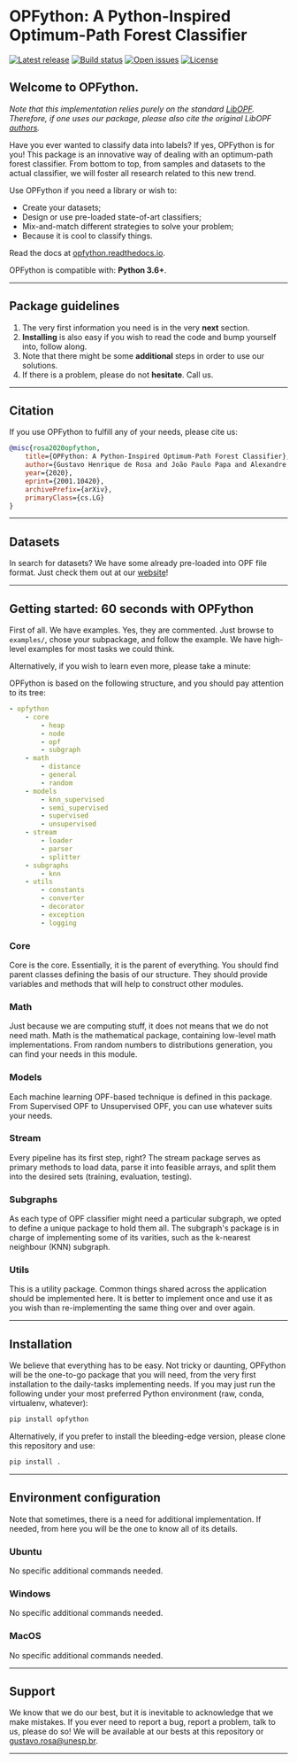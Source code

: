 # OPFython: A Python-Inspired Optimum-Path Forest Classifier

[![Latest release](https://img.shields.io/github/release/gugarosa/opfython.svg)](https://github.com/gugarosa/opfython/releases)
[![Build status](https://img.shields.io/travis/com/gugarosa/opfython/master.svg)](https://github.com/gugarosa/opfython/releases)
[![Open issues](https://img.shields.io/github/issues/gugarosa/opfython.svg)](https://github.com/gugarosa/opfython/issues)
[![License](https://img.shields.io/github/license/gugarosa/opfython.svg)](https://github.com/gugarosa/opfython/blob/master/LICENSE)

## Welcome to OPFython.

*Note that this implementation relies purely on the standard [LibOPF](https://github.com/jppbsi/LibOPF). Therefore, if one uses our package, please also cite the original LibOPF [authors](https://github.com/jppbsi/LibOPF/wiki/Additional-information).*

Have you ever wanted to classify data into labels? If yes, OPFython is for you! This package is an innovative way of dealing with an optimum-path forest classifier. From bottom to top, from samples and datasets to the actual classifier, we will foster all research related to this new trend.

Use OPFython if you need a library or wish to:

* Create your datasets;
* Design or use pre-loaded state-of-art classifiers;
* Mix-and-match different strategies to solve your problem;
* Because it is cool to classify things.

Read the docs at [opfython.readthedocs.io](https://opfython.readthedocs.io).

OPFython is compatible with: **Python 3.6+**.

---

## Package guidelines

1. The very first information you need is in the very **next** section.
2. **Installing** is also easy if you wish to read the code and bump yourself into, follow along.
3. Note that there might be some **additional** steps in order to use our solutions.
4. If there is a problem, please do not **hesitate**. Call us.

---

## Citation

If you use OPFython to fulfill any of your needs, please cite us:

```BibTex
@misc{rosa2020opfython,
    title={OPFython: A Python-Inspired Optimum-Path Forest Classifier},
    author={Gustavo Henrique de Rosa and João Paulo Papa and Alexandre Xavier Falcão},
    year={2020},
    eprint={2001.10420},
    archivePrefix={arXiv},
    primaryClass={cs.LG}
}
```

---

## Datasets

In search for datasets? We have some already pre-loaded into OPF file format. Just check them out at our [website](http://recogna.tech)!

---

## Getting started: 60 seconds with OPFython

First of all. We have examples. Yes, they are commented. Just browse to `examples/`, chose your subpackage, and follow the example. We have high-level examples for most tasks we could think.

Alternatively, if you wish to learn even more, please take a minute:

OPFython is based on the following structure, and you should pay attention to its tree:

```yaml
- opfython
    - core
        - heap
        - node
        - opf
        - subgraph
    - math
        - distance
        - general
        - random
    - models
        - knn_supervised
        - semi_supervised
        - supervised
        - unsupervised
    - stream
        - loader
        - parser
        - splitter
    - subgraphs
        - knn
    - utils
        - constants
        - converter
        - decorator
        - exception
        - logging
```

### Core

Core is the core. Essentially, it is the parent of everything. You should find parent classes defining the basis of our structure. They should provide variables and methods that will help to construct other modules.

### Math

Just because we are computing stuff, it does not means that we do not need math. Math is the mathematical package, containing low-level math implementations. From random numbers to distributions generation, you can find your needs in this module.

### Models

Each machine learning OPF-based technique is defined in this package. From Supervised OPF to Unsupervised OPF, you can use whatever suits your needs.

### Stream

Every pipeline has its first step, right? The stream package serves as primary methods to load data, parse it into feasible arrays, and split them into the desired sets (training, evaluation, testing).

### Subgraphs

As each type of OPF classifier might need a particular subgraph, we opted to define a unique package to hold them all. The subgraph's package is in charge of implementing some of its varities, such as the k-nearest neighbour (KNN) subgraph.

### Utils

This is a utility package. Common things shared across the application should be implemented here. It is better to implement once and use it as you wish than re-implementing the same thing over and over again.

---

## Installation

We believe that everything has to be easy. Not tricky or daunting, OPFython will be the one-to-go package that you will need, from the very first installation to the daily-tasks implementing needs. If you may just run the following under your most preferred Python environment (raw, conda, virtualenv, whatever):

```bash
pip install opfython
```

Alternatively, if you prefer to install the bleeding-edge version, please clone this repository and use:

```bash
pip install .
```

---

## Environment configuration

Note that sometimes, there is a need for additional implementation. If needed, from here you will be the one to know all of its details.

### Ubuntu

No specific additional commands needed.

### Windows

No specific additional commands needed.

### MacOS

No specific additional commands needed.

---

## Support

We know that we do our best, but it is inevitable to acknowledge that we make mistakes. If you ever need to report a bug, report a problem, talk to us, please do so! We will be available at our bests at this repository or gustavo.rosa@unesp.br.

---
